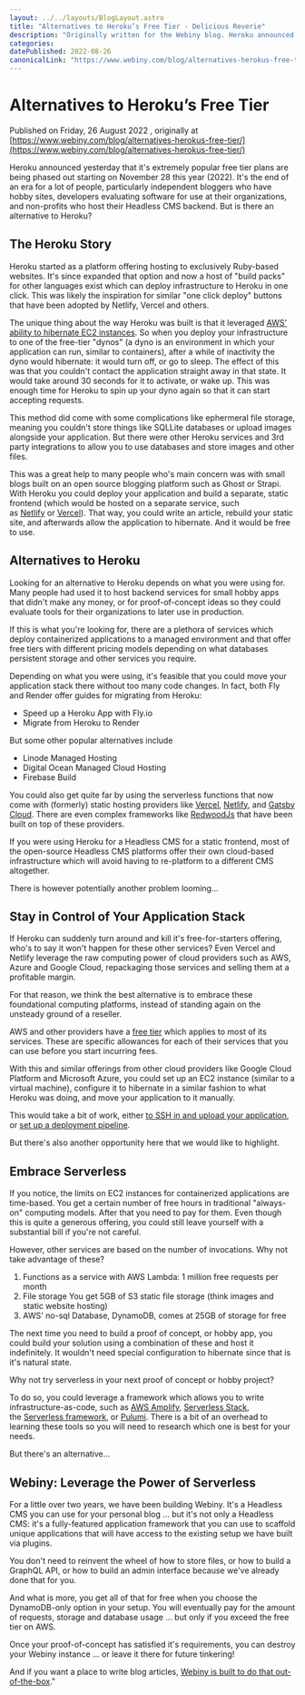 ```yaml
---
layout: ../../layouts/BlogLayout.astro
title: "Alternatives to Heroku’s Free Tier - Delicious Reverie"
description: "Originally written for the Webiny blog. Heroku announced that it's extremely popular free tier plans were being phased out and I saw an opportunity to provide some high value content that could capture the audience and attract them to Webiny as a product."
categories:
datePublished: 2022-08-26
canonicalLink: "https://www.webiny.com/blog/alternatives-herokus-free-tier/
---
```

# Alternatives to Heroku’s Free Tier

Published on Friday, 26 August 2022 , originally at [https://www.webiny.com/blog/alternatives-herokus-free-tier/](https://www.webiny.com/blog/alternatives-herokus-free-tier/)

Heroku announced yesterday that it's extremely popular free tier plans are being phased out starting on November 28 this year (2022). It's the end of an era for a lot of people, particularly independent bloggers who have hobby sites, developers evaluating software for use at their organizations, and non-profits who host their Headless CMS backend. But is there an alternative to Heroku?

## The Heroku Story

Heroku started as a platform offering hosting to exclusively Ruby-based websites. It's since expanded that option and now a host of "build packs" for other languages exist which can deploy infrastructure to Heroku in one click. This was likely the inspiration for similar "one click deploy" buttons that have been adopted by Netlify, Vercel and others.

The unique thing about the way Heroku was built is that it leveraged [AWS' ability to hibernate EC2 instances](https://docs.aws.amazon.com/AWSEC2/latest/UserGuide/Hibernate.html). So when you deploy your infrastructure to one of the free-tier "dynos" (a dyno is an environment in which your application can run, similar to containers), after a while of inactivity the dyno would hibernate: it would turn off, or go to sleep. The effect of this was that you couldn't contact the application straight away in that state. It would take around 30 seconds for it to activate, or wake up. This was enough time for Heroku to spin up your dyno again so that it can start accepting requests.

This method did come with some complications like ephermeral file storage, meaning you couldn't store things like SQLLite databases or upload images alongside your application. But there were other Heroku services and 3rd party integrations to allow you to use databases and store images and other files.

This was a great help to many people who's main concern was with small blogs built on an open source blogging platform such as Ghost or Strapi. With Heroku you could deploy your application and build a separate, static frontend (which would be hosted on a separate service, such as [Netlify](https://www.netlify.com/) or [Vercel](https://vercel.com/)). That way, you could write an article, rebuild your static site, and afterwards allow the application to hibernate. And it would be free to use.

## Alternatives to Heroku

Looking for an alternative to Heroku depends on what you were using for. Many people had used it to host backend services for small hobby apps that didn't make any money, or for proof-of-concept ideas so they could evaluate tools for their organizations to later use in production.

If this is what you're looking for, there are a plethora of services which deploy containerized applications to a managed environment and that offer free tiers with different pricing models depending on what databases persistent storage and other services you require.

Depending on what you were using, it's feasible that you could move your application stack there without too many code changes. In fact, both Fly and Render offer guides for migrating from Heroku:

-   Speed up a Heroku App with Fly.io
-   Migrate from Heroku to Render

But some other popular alternatives include

-   Linode Managed Hosting
-   Digital Ocean Managed Cloud Hosting
-   Firebase Build

You could also get quite far by using the serverless functions that now come with (formerly) static hosting providers like [Vercel](https://vercel.com/docs/concepts/functions/serverless-functions), [Netlify](https://www.netlify.com/products/functions/), and [Gatsby Cloud](https://www.gatsbyjs.com/products/cloud/hosting). There are even complex frameworks like [RedwoodJs](https://redwoodjs.com/) that have been built on top of these providers.

If you were using Heroku for a Headless CMS for a static frontend, most of the open-source Headless CMS platforms offer their own cloud-based infrastructure which will avoid having to re-platform to a different CMS altogether.

There is however potentially another problem looming...

## Stay in Control of Your Application Stack

If Heroku can suddenly turn around and kill it's free-for-starters offering, who's to say it won't happen for these other services? Even Vercel and Netlify leverage the raw computing power of cloud providers such as AWS, Azure and Google Cloud, repackaging those services and selling them at a profitable margin.

For that reason, we think the best alternative is to embrace these foundational computing platforms, instead of standing again on the unsteady ground of a reseller.

AWS and other providers have a [free tier](https://aws.amazon.com/free/?all-free-tier.sort-by=item.additionalFields.SortRank&all-free-tier.sort-order=asc&awsf.Free%20Tier%20Types=*all&awsf.Free%20Tier%20Categories=*all) which applies to most of its services. These are specific allowances for each of their services that you can use before you start incurring fees.

With this and similar offerings from other cloud providers like Google Cloud Platform and Microsoft Azure, you could set up an EC2 instance (similar to a virtual machine), configure it to hibernate in a similar fashion to what Heroku was doing, and move your application to it manually.

This would take a bit of work, either [to SSH in and upload your application](https://docs.aws.amazon.com/AWSEC2/latest/UserGuide/AccessingInstancesLinux.html), or [set up a deployment pipeline](https://aws.amazon.com/getting-started/hands-on/set-up-ci-cd-pipeline/).

But there's also another opportunity here that we would like to highlight.

## Embrace Serverless

If you notice, the limits on EC2 instances for containerized applications are time-based. You get a certain number of free hours in traditional "always-on" computing models. After that you need to pay for them. Even though this is quite a generous offering, you could still leave yourself with a substantial bill if you're not careful.

However, other services are based on the number of invocations. Why not take advantage of these?

1.  Functions as a service with AWS Lambda: 1 million free requests per month
2.  File storage You get 5GB of S3 static file storage (think images and static website hosting)
3.  AWS' no-sql Database, DynamoDB, comes at 25GB of storage for free

The next time you need to build a proof of concept, or hobby app, you could build your solution using a combination of these and host it indefinitely. It wouldn't need special configuration to hibernate since that is it's natural state.

Why not try serverless in your next proof of concept or hobby project?

To do so, you could leverage a framework which allows you to write infrastructure-as-code, such as [AWS Amplify](https://aws.amazon.com/amplify/), [Serverless Stack](https://sst.dev/), the [Serverless framework](https://www.serverless.com/), or [Pulumi](https://www.pulumi.com/). There is a bit of an overhead to learning these tools so you will need to research which one is best for your needs.

But there's an alternative...

## Webiny: Leverage the Power of Serverless

For a little over two years, we have been building Webiny. It's a Headless CMS you can use for your personal blog ... but it's not only a Headless CMS: it's a fully-featured application framework that you can use to scaffold unique applications that will have access to the existing setup we have built via plugins.

You don't need to reinvent the wheel of how to store files, or how to build a GraphQL API, or how to build an admin interface because we've already done that for you.

And what is more, you get all of that for free when you choose the DynamoDB-only option in your setup. You will eventually pay for the amount of requests, storage and database usage ... but only if you exceed the free tier on AWS.

Once your proof-of-concept has satisfied it's requirements, you can destroy your Webiny instance ... or leave it there for future tinkering!

And if you want a place to write blog articles, [Webiny is built to do that out-of-the-box](https://www.webiny.com/enterprise-serverless-cms/headless-cms)."